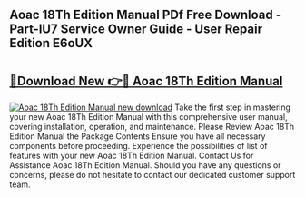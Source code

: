 ## Aoac 18Th Edition Manual PDf Free Download - Part-lU7 Service Owner Guide - User Repair Edition E6oUX

# <h2><a href="http://bc73287.oget.top/?id=Aoac+18Th+Edition+Manual">🔗Download New 👉🔴 Aoac 18Th Edition Manual</a></h2>

[![Aoac 18Th Edition Manual new download](https://i.imgur.com/5g1atiW.png)](http://bc73287.oget.top/?id=Aoac+18Th+Edition+Manual)
Take the first step in mastering your new Aoac 18Th Edition Manual with this comprehensive user manual, covering installation, operation, and maintenance. Please Review Aoac 18Th Edition Manual the Package Contents Ensure you have all necessary components before proceeding. Experience the possibilities of list of features with your new Aoac 18Th Edition Manual. Contact Us for Assistance Aoac 18Th Edition Manual. Should you have any questions or concerns, please do not hesitate to contact our dedicated customer support team.
